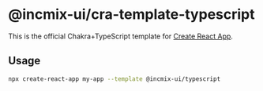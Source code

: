 # @incmix-ui/cra-template-typescript

This is the official Chakra+TypeScript template for
[Create React App](https://github.com/facebook/create-react-app).

## Usage

```sh
npx create-react-app my-app --template @incmix-ui/typescript
```

